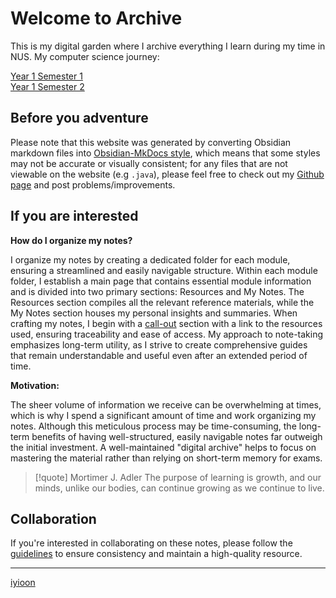 # Welcome to Archive

This is my digital garden where I archive everything I learn during my time in NUS. My computer science journey:

<span class="center-menu">[Year 1 Semester 1](Year%201%20Semester%201/Year%201%20Semester%201.md)<br>[Year 1 Semester 2](Year%201%20Semester%202/Year%201%20Semester%202.md)

</span>

## Before you adventure

Please note that this website was generated by converting Obsidian markdown files into [Obsidian-MkDocs style](https://github.com/jobindjohn/obsidian-publish-mkdocs), which means that some styles may not be accurate or visually consistent; for any files that are not viewable on the website (e.g `.java`), please feel free to check out my [Github page](https://github.com/iyioon/iyioon-notes/tree/main/docs) and post problems/improvements.

## If you are interested

**How do I organize my notes?**

I organize my notes by creating a dedicated folder for each module, ensuring a streamlined and easily navigable structure. Within each module folder, I establish a main page that contains essential module information and is divided into two primary sections: Resources and My Notes. The Resources section compiles all the relevant reference materials, while the My Notes section houses my personal insights and summaries. When crafting my notes, I begin with a [call-out](https://squidfunk.github.io/mkdocs-material/reference/admonitions/) section with a link to the resources used, ensuring traceability and ease of access. My approach to note-taking emphasizes long-term utility, as I strive to create comprehensive guides that remain understandable and useful even after an extended period of time.

**Motivation:**

The sheer volume of information we receive can be overwhelming at times, which is why I spend a significant amount of time and work organizing my notes. Although this meticulous process may be time-consuming, the long-term benefits of having well-structured, easily navigable notes far outweigh the initial investment. A well-maintained "digital archive" helps to focus on mastering the material rather than relying on short-term memory for exams.

> [!quote] Mortimer J. Adler
> The purpose of learning is growth, and our minds, unlike our bodies, can continue growing as we continue to live.

## Collaboration

If you're interested in collaborating on these notes, please follow the [guidelines](Guidelines.md) to ensure consistency and maintain a high-quality resource.

---

<span class="center-menu">[iyioon](https://www.iyioon.com) </span>
